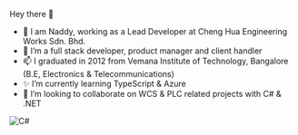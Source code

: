 Hey there 👋
- 👋 I am Naddy, working as a Lead Developer at Cheng Hua Engineering Works Sdn. Bhd.
- 👀 I’m a full stack developer, product manager and client handler
- 📫 I graduated in 2012 from Vemana Institute of Technology, Bangalore (B.E, Electronics & Telecommunications)
- ✨ I’m currently learning TypeScript & Azure
- 💞️ I’m looking to collaborate on WCS & PLC related projects with C# & .NET

![C#](https://img.shields.io/badge/c%23-%23239120.svg?style=for-the-badge&logo=c-sharp&logoColor=white)
